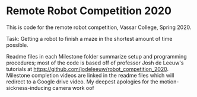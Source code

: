 # Remote Robot Competition 2020
This is code for the remote robot competition, Vassar College, Spring 2020.

Task: Getting a robot to finish a maze in the shortest amount of time possible. 

Readme files in each Milestone folder summarize setup and programming procedures; most of the code is based off of professor Josh de Leeuw's tutorials at https://github.com/jodeleeuw/robot_competition_2020. Milestone completion videos are linked in the readme files which will redirect to a Google drive video. My deepest apologies for the motion-sickness-inducing camera work oof
